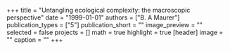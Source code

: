 +++
title = "Untangling ecological complexity: the macroscopic perspective"
date = "1999-01-01"
authors = ["B. A Maurer"]
publication_types = ["5"]
publication_short = ""
image_preview = ""
selected = false
projects = []
math = true
highlight = true
[header]
image = ""
caption = ""
+++

